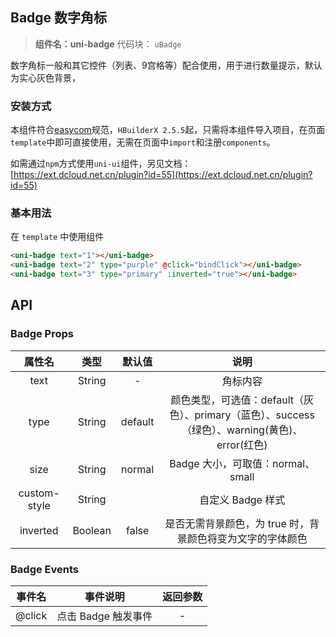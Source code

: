 

## Badge 数字角标
> **组件名：uni-badge**
> 代码块： `uBadge`


数字角标一般和其它控件（列表、9宫格等）配合使用，用于进行数量提示，默认为实心灰色背景，

### 安装方式

本组件符合[easycom](https://uniapp.dcloud.io/collocation/pages?id=easycom)规范，`HBuilderX 2.5.5`起，只需将本组件导入项目，在页面`template`中即可直接使用，无需在页面中`import`和注册`components`。

如需通过`npm`方式使用`uni-ui`组件，另见文档：[https://ext.dcloud.net.cn/plugin?id=55](https://ext.dcloud.net.cn/plugin?id=55)

### 基本用法

在 ``template`` 中使用组件

```html
<uni-badge text="1"></uni-badge>
<uni-badge text="2" type="purple" @click="bindClick"></uni-badge>
<uni-badge text="3" type="primary" :inverted="true"></uni-badge>
```


## API

### Badge Props

|属性名				|类型		|默认值	|说明																																														|
|:-:					|:-:		|:-:		|:-:																																														|
|text					|String	|-			|角标内容																																												|
|type					|String	|default|颜色类型，可选值：default（灰色）、primary（蓝色）、success（绿色）、warning(黄色)、error(红色)|
|size					|String	|normal	|Badge 大小，可取值：normal、small																															|
|custom-style	|String	|				|自定义 Badge 样式																																							|
|inverted			|Boolean|false	|是否无需背景颜色，为 true 时，背景颜色将变为文字的字体颜色																			|

### Badge Events

|事件名	|事件说明			|返回参数	|
|:-:	|:-:				|:-:		|
|@click	|点击 Badge 触发事件| -			|


